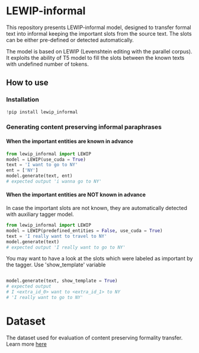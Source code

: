 # LEWIP-informal

This repository presents LEWIP-informal model, designed to transfer formal text into informal keeping the important slots from the source text. The slots can be either pre-defined or detected automatically.

The model is based on LEWIP (Levenshtein editing with the parallel corpus). It exploits the ability of T5 model to fill the slots between the known texts with undefined number of tokens. 

## How to use

### Installation

```python
!pip install lewip_informal
```

### Generating content preserving informal paraphrases

#### When the important entities are known in advance

```python
from lewip_informal import LEWIP
model = LEWIP(use_cuda = True)
text = 'I want to go to NY'
ent = ['NY']
model.generate(text, ent)
# expected output 'i wanna go to NY'
```

#### When the important entities are NOT known in advance

In case the important slots are not known, they are automatically detected with auxiliary tagger model. 

```python
from lewip_informal import LEWIP
model = LEWIP(predefined_entities = False, use_cuda = True)
text = 'I really want to travel to NY'
model.generate(text)
# expected output 'I really want to go to NY'
```

You may want to have a look at the slots which were labeled as important by the tagger. Use 'show_template' variable

```python

model.generate(text, show_template = True)
# expected output 
# I <extra_id_0> want to <extra_id_1> to NY
# 'I really want to go to NY'

```

# Dataset

The dataset used for evaluation of content preserving formality transfer. Learn more [here](dataset/README.md)
